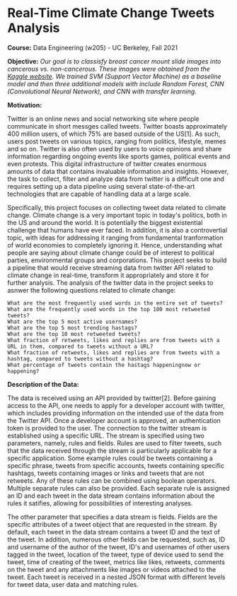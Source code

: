 # Real-Time Climate Change Tweets Analysis
**Course:**
Data Engineering (w205) - UC Berkeley, Fall 2021

**Objective:** 
  <i> 
  Our goal is to classisfy breast cancer mount slide images into cancerous vs. non-cancerous. These images were obtained from the [Kaggle website](https://www.kaggle.com/datasets/paultimothymooney/breast-histopathology-images). We trained SVM (Support Vector Machine) as a baseline model and then three additional models with include Random Forest, CNN (Convolutional Neural Network), and CNN with transfer learning. 
  </i>

**Motivation:**

Twitter is an online news and social networking site where people communicate in short messges called tweets. Twitter boasts approximately 400 million users, of which 75% are based outside of the US[1]. As such, users post tweets on various topics, ranging from politics, lifestyle, memes and so on. Twitter is also often used by users to voice opinions and share information regarding ongoing events like sports games, political events and even protests. This digital infrastructure of twitter creates enormous amounts of data that contains invaluable information and insights. However, the task to collect, filter and analyze data from twitter is a difficult one and requires setting up a data pipeline using several state-of-the-art technologies that are capable of handling data at a large scale.

Specifically, this project focuses on collecting tweet data related to climate change. Climate change is a very important topic in today's politics, both in the US and around the world. It is potentially the biggest existential challenge that humans have ever faced. In addition, it is also a controvertial topic, with ideas for addressing it ranging from fundamental tranformation of world economies to completely ignoring it. Hence, understanding what people are saying about climate change could be of interest to political parties, environmental groups and corporations. This project seeks to build a pipeline that would receive streaming data from twitter API related to climate change in real-time, transform it appropriately and store it for further analysis. The analysis of the twitter data in the project seeks to asnwer the following questions related to climate change:

    What are the most frequently used words in the entire set of tweets?
    What are the frequently used words in the top 100 most retweeted tweets?
    What are the top 5 most active usernames?
    What are the top 5 most trending hastags?
    What are the top 10 most retweeted tweets?
    What fraction of retweets, likes and replies are from tweets with a URL in them, compared to tweets without a URL?
    What fraction of retweets, likes and replies are from tweets with a hashtag, compared to tweets without a hashtag?
    What percentage of tweets contain the hastags happeningnow or happening?

**Description of the Data:**

The data is received using an API provided by twitter[2]. Before gaining access to the API, one needs to apply for a developer account with twitter, which includes providing information on the intended use of the data from the Twitter API. Once a developer account is approved, an authentication token is provided to the user. The connection to the twitter stream is established using a specific URL. The stream is specified using two parameters, namely, rules and fields. Rules are used to filter tweets, such that the data received through the stream is particularly applicable for a specific application. Some example rules could be tweets containing a specific phrase, tweets from specific accounts, tweets containing specific hashtags, tweets containing images or links and tweets that are not retweets. Any of these rules can be combined using boolean operators. Multiple separate rules can also be provided. Each separate rule is assigned an ID and each tweet in the data stream contains information about the rules it satifies, allowing for possibilities of interesting analyses.

The other parameter that specifies a data stream is fields. Fields are the specific attributes of a tweet object that are requested in the stream. By default, each tweet in the data stream contains a tweet ID and the text of the tweet. In addition, numerous other fields can be requested, such as, ID and username of the author of the tweet, ID's and usernames of other users tagged in the tweet, location of the tweet, type of device used to send the tweet, time of creating of the tweet, metrics like likes, retweets, comments on the tweet and any attachments like images or videos attached to the tweet. Each tweet is received in a nested JSON format with different levels for tweet data, user data and matching rules.

